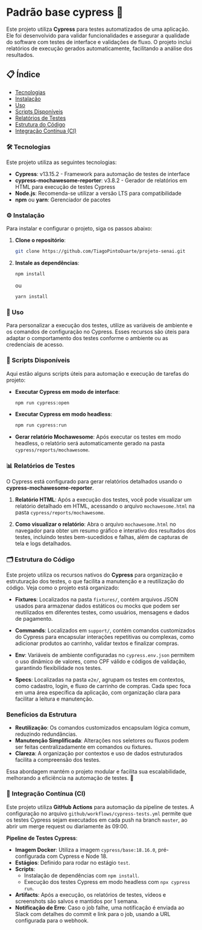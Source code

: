 
# Padrão base cypress 🚀

Este projeto utiliza **Cypress** para testes automatizados de uma aplicação. Ele foi desenvolvido para validar funcionalidades e assegurar a qualidade do software com testes de interface e validações de fluxo. O projeto inclui relatórios de execução gerados automaticamente, facilitando a análise dos resultados.

## 📋 Índice
- [Tecnologias](#tecnologias)
- [Instalação](#instalação)
- [Uso](#uso)
- [Scripts Disponíveis](#scripts-disponíveis)
- [Relatórios de Testes](#relatórios-de-testes)
- [Estrutura do Código](#estrutura-do-código)
- [Integração Contínua (CI)](#integração-contínua-ci)

### 🛠 Tecnologias
Este projeto utiliza as seguintes tecnologias:
- **Cypress**: v13.15.2 - Framework para automação de testes de interface
- **cypress-mochawesome-reporter**: v3.8.2 - Gerador de relatórios em HTML para execução de testes Cypress
- **Node.js**: Recomenda-se utilizar a versão LTS para compatibilidade
- **npm** ou **yarn**: Gerenciador de pacotes

### ⚙️ Instalação
Para instalar e configurar o projeto, siga os passos abaixo:

1. **Clone o repositório**:
   ```bash
   git clone https://github.com/TiagoPintoDuarte/projeto-senai.git
   ```

2. **Instale as dependências**:
   ```bash
   npm install
   ```
   ou
   ```bash
   yarn install
   ```

### 🚀 Uso
Para personalizar a execução dos testes, utilize as variáveis de ambiente e os comandos de configuração no Cypress. Esses recursos são úteis para adaptar o comportamento dos testes conforme o ambiente ou as credenciais de acesso.

### 📜 Scripts Disponíveis
Aqui estão alguns scripts úteis para automação e execução de tarefas do projeto:

- **Executar Cypress em modo de interface**:
  ```bash
  npm run cypress:open
  ```
- **Executar Cypress em modo headless**:
  ```bash
  npm run cypress:run
  ```
- **Gerar relatório Mochawesome**:
  Após executar os testes em modo headless, o relatório será automaticamente gerado na pasta `cypress/reports/mochawesome`.

### 📊 Relatórios de Testes
O Cypress está configurado para gerar relatórios detalhados usando o **cypress-mochawesome-reporter**.

1. **Relatório HTML**:
   Após a execução dos testes, você pode visualizar um relatório detalhado em HTML, acessando o arquivo `mochawesome.html` na pasta `cypress/reports/mochawesome`.

2. **Como visualizar o relatório**:
   Abra o arquivo `mochawesome.html` no navegador para obter um resumo gráfico e interativo dos resultados dos testes, incluindo testes bem-sucedidos e falhas, além de capturas de tela e logs detalhados.

### 🗂 Estrutura do Código

Este projeto utiliza os recursos nativos do **Cypress** para organização e estruturação dos testes, o que facilita a manutenção e a reutilização do código. Veja como o projeto está organizado:

- **Fixtures**: Localizados na pasta `fixtures/`, contém arquivos JSON usados para armazenar dados estáticos ou mocks que podem ser reutilizados em diferentes testes, como usuários, mensagens e dados de pagamento.

- **Commands**: Localizados em `support/`, contém comandos customizados do Cypress para encapsular interações repetitivas ou complexas, como adicionar produtos ao carrinho, validar textos e finalizar compras.

- **Env**: Variáveis de ambiente configuradas no `cypress.env.json` permitem o uso dinâmico de valores, como CPF válido e códigos de validação, garantindo flexibilidade nos testes.

- **Specs**: Localizadas na pasta `e2e/`, agrupam os testes em contextos, como cadastro, login, e fluxo de carrinho de compras. Cada spec foca em uma área específica da aplicação, com organização clara para facilitar a leitura e manutenção.

### Benefícios da Estrutura
- **Reutilização**: Os comandos customizados encapsulam lógica comum, reduzindo redundâncias.
- **Manutenção Simplificada**: Alterações nos seletores ou fluxos podem ser feitas centralizadamente em comandos ou fixtures.
- **Clareza**: A organização por contextos e uso de dados estruturados facilita a compreensão dos testes.

Essa abordagem mantém o projeto modular e facilita sua escalabilidade, melhorando a eficiência na automação de testes. 🚀

### 🔄 Integração Contínua (CI)

Este projeto utiliza **GitHub Actions** para automação da pipeline de testes. A configuração no arquivo `github/workflows/cypress-tests.yml` permite que os testes Cypress sejam executados em cada push na branch `master`, ao abrir um merge request ou diariamente às 09:00.

**Pipeline de Testes Cypress**:
- **Imagem Docker**: Utiliza a imagem `cypress/base:18.16.0`, pré-configurada com Cypress e Node 18.
- **Estágios**: Definido para rodar no estágio `test`.
- **Scripts**:
  - Instalação de dependências com `npm install`.
  - Execução dos testes Cypress em modo headless com `npx cypress run`.
- **Artifacts**: Após a execução, os relatórios de testes, vídeos e screenshots são salvos e mantidos por 1 semana.
- **Notificação de Erro**: Caso o job falhe, uma notificação é enviada ao Slack com detalhes do commit e link para o job, usando a URL configurada para o webhook.
